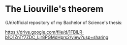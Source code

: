 # The Liouville's theorem
(Un)official repository of my Bachelor of Science's thesis:

https://drive.google.com/file/d/1FBlLR-b1O1ZnTf7ZDC_Lir8PGMdHprs2/view?usp=sharing
